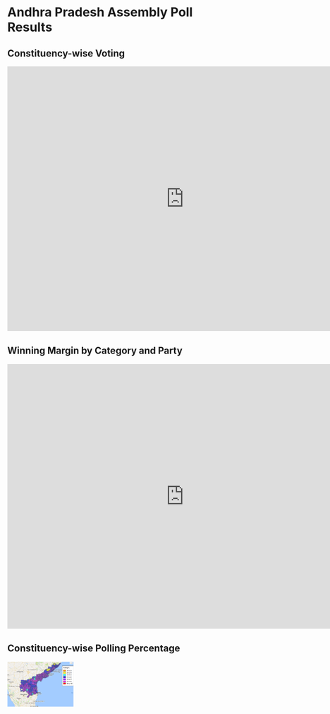 
   
# Andhra Pradesh Assembly Poll Results
## Constituency-wise Voting

<iframe width="800" height="600" src="https://datastudio.google.com/embed/reporting/0B3XRb21GCZvLckhuaVIwRzI5YW8/page/9XMJ" frameborder="0" style="border:0" allowfullscreen></iframe>

## Winning Margin by Category and Party

<iframe width="800" height="600" src="https://datastudio.google.com/embed/reporting/0B3XRb21GCZvLR1FtSm1LMmpXME0/page/2WMJ" frameborder="0" style="border:0" allowfullscreen></iframe>

## Constituency-wise Polling Percentage 

<a target="_blank" href="./ap_poll.html">
  <img src="./ap_poll.png" alt="Forest" style="width:150px">
   
